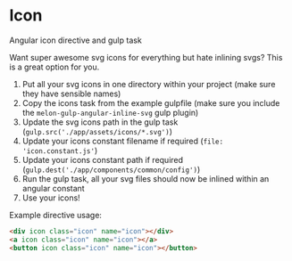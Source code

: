 # Icon
Angular icon directive and gulp task

Want super awesome svg icons for everything but hate inlining svgs? This is a great option for you.

1. Put all your svg icons in one directory within your project (make sure they have sensible names)
2. Copy the icons task from the example gulpfile (make sure you include the `melon-gulp-angular-inline-svg` gulp plugin)
3. Update the svg icons path in the gulp task (`gulp.src('./app/assets/icons/*.svg')`)
4. Update your icons constant filename if required (`file: 'icon.constant.js'`)
5. Update your icons constant path if required (`gulp.dest('./app/components/common/config')`)
6. Run the gulp task, all your svg files should now be inlined within an angular constant
7. Use your icons!

Example directive usage:
```html
<div icon class="icon" name="icon"></div>
<a icon class="icon" name="icon"></a>
<button icon class="icon" name="icon"></button>
```
